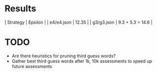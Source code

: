 



Results
=======

| Strategy | Epsilon |
| e4/e4.json | 12.35 |
| g3/g3.json | 9.3 + 5.3 = 14.6 |


TODO
====

* Are there heuristics for pruning third guess words?
* Gather best third guess words after 1k, 10k assessments to speed up future assessments



